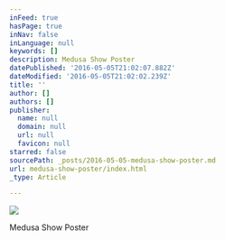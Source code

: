 ```yaml
---
inFeed: true
hasPage: true
inNav: false
inLanguage: null
keywords: []
description: Medusa Show Poster
datePublished: '2016-05-05T21:02:07.882Z'
dateModified: '2016-05-05T21:02:02.239Z'
title: ''
author: []
authors: []
publisher:
  name: null
  domain: null
  url: null
  favicon: null
starred: false
sourcePath: _posts/2016-05-05-medusa-show-poster.md
url: medusa-show-poster/index.html
_type: Article

---
```

![](https://the-grid-user-content.s3-us-west-2.amazonaws.com/1be0d775-d018-447e-8b3c-1f5b5229e462.jpg)

Medusa Show Poster